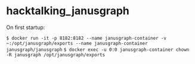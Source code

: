 # hacktalking_janusgraph

On first startup:

`$ docker run -it -p 8182:8182 --name janusgraph-container -v ~:/opt/janusgraph/exports --name janusgraph-container janusgraph/janusgraph`
`$ docker exec -u 0:0 janusgraph-container chown -R janusgraph /opt/janusgraph/exports`
